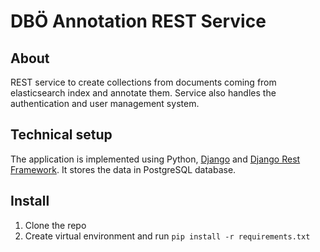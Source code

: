 # DBÖ Annotation REST Service

## About

REST service to create collections from documents coming from elasticsearch index and annotate them.
Service also handles the authentication and user management system.


## Technical setup

The application is implemented using Python, [Django](https://www.djangoproject.com/) and [Django Rest Framework](https://www.django-rest-framework.org/).
It stores the data in PostgreSQL database.

## Install

1. Clone the repo
2. Create virtual environment and run `pip install -r requirements.txt`